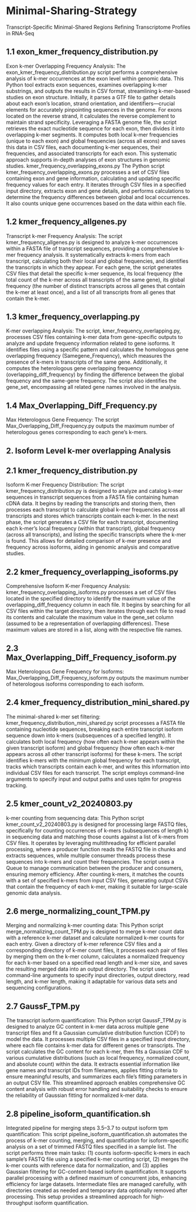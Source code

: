 # Minimal-Sharing-Strategy
Transcript-Specific Minimal-Shared Regions Refining Transcriptome Profiles in RNA-Seq
## 1.1 exon_kmer_frequency_distribution.py 
Exon k-mer Overlapping Frequency Analysis: The exon_kmer_frequency_distribution.py script performs a comprehensive analysis of k-mer occurrences at the exon level within genomic data. This Python tool extracts exon sequences, examines overlapping k-mer substrings, and outputs the results in CSV format, streamlining k-mer-based studies on exon structure. Initially, it parses a GTF file to gather details about each exon’s location, strand orientation, and identifiers—crucial elements for accurately pinpointing sequences in the genome. For exons located on the reverse strand, it calculates the reverse complement to maintain strand specificity. Leveraging a FASTA genome file, the script retrieves the exact nucleotide sequence for each exon, then divides it into overlapping k-mer segments. It computes both local k-mer frequencies (unique to each exon) and global frequencies (across all exons) and saves this data in CSV files, each documenting k-mer sequences, their frequencies, and associated transcripts for each exon. This systematic approach supports in-depth analyses of exon structures in genomic studies. 
kmer_frequency_overlapping_exons.py
The Python script kmer_frequency_overlapping_exons.py processes a set of CSV files containing exon and gene information, calculating and updating specific frequency values for each entry. It iterates through CSV files in a specified input directory, extracts exon and gene details, and performs calculations to determine the frequency differences between global and local occurrences. It also counts unique gene occurrences based on the data within each file.
## 1.2 kmer_frequency_allgenes.py 
Transcript k-mer Frequency Analysis: The script kmer_frequency_allgenes.py is designed to analyze k-mer occurrences within a FASTA file of transcript sequences, providing a comprehensive k-mer frequency analysis. It systematically extracts k-mers from each transcript, calculating both their local and global frequencies, and identifies the transcripts in which they appear. For each gene, the script generates CSV files that detail the specific k-mer sequence, its local frequency (the total count of the k-mer across all transcripts of the same gene), its global frequency (the number of distinct transcripts across all genes that contain the k-mer at least once), and a list of all transcripts from all genes that contain the k-mer. 
## 1.3 kmer_frequency_overlapping.py 
K-mer overlapping Analysis: The script, kmer_frequency_overlapping.py, processes CSV files containing k-mer data from gene-specific outputs to analyze and update frequency information related to gene isoforms. It identifies files using a specific pattern and calculates the homologous gene overlapping frequency (Samegene_Frequency), which measures the presence of k-mers in transcripts of the same gene. Additionally, it computes the heterologous gene overlapping frequency (overlapping_diff_frequency) by finding the difference between the global frequency and the same-gene frequency. The script also identifies the gene_set, encompassing all related gene names involved in the analysis.
## 1.4 Max_Overlapping_Diff_Frequency.py 
Max Heterologous Gene Frequency: The script Max_Overlapping_Diff_Frequency.py outputs the maximum number of heterologous genes corresponding to each gene’s k-mers.
## 2. Isoform Level k-mer overlapping Analysis
## 2.1 kmer_frequency_distribution.py 
Isoform K-mer Frequency Distribution: The script kmer_frequency_distribution.py is designed to analyze and catalog k-mer sequences in transcript sequences from a FASTA file containing human cDNA data. It begins by reading the transcripts and storing them, then processes each transcript to calculate global k-mer frequencies across all transcripts and stores which transcripts contain each k-mer. In the next phase, the script generates a CSV file for each transcript, documenting each k-mer’s local frequency (within that transcript), global frequency (across all transcripts), and listing the specific transcripts where the k-mer is found. This allows for detailed comparison of k-mer presence and frequency across isoforms, aiding in genomic analysis and comparative studies. 
## 2.2 kmer_frequency_overlapping_isoforms.py 
Comprehensive Isoform K-mer Frequency Analysis: kmer_frequency_overlapping_isoforms.py processes a set of CSV files located in the specified directory to identify the maximum value of the overlapping_diff_frequency column in each file. It begins by searching for all CSV files within the target directory, then iterates through each file to read its contents and calculate the maximum value in the gene_set column (assumed to be a representation of overlapping differences). These maximum values are stored in a list, along with the respective file names.
## 2.3 Max_Overlapping_Diff_Frequency_isoform.py 
Max Heterologous Gene Frequency for Isoforms: Max_Overlapping_Diff_Frequency_isoform.py outputs the maximum number of heterologous isoforms corresponding to each isoform.
## 2.4 kmer_frequency_distribution_mini_shared.py 
The minimal-shared k-mer set filtering: kmer_frequency_distribution_mini_shared.py script processes a FASTA file containing nucleotide sequences, breaking each entire transcript isoform sequence down into k-mers (subsequences of a specified length). It calculates both local frequency (how often each k-mer appears within the given transcript isoform) and global frequency (how often each k-mer appears across all other transcript isoforms) for these k-mers. The script identifies k-mers with the minimum global frequency for each transcript, tracks which transcripts contain each k-mer, and writes this information into individual CSV files for each transcript. The script employs command-line arguments to specify input and output paths and uses tqdm for progress tracking.
## 2.5 kmer_count_v2_20240803.py 
k-mer counting from sequencing data: This Python script kmer_count_v2_20240803.py is designed for processing large FASTQ files, specifically for counting occurrences of k-mers (subsequences of length k) in sequencing data and matching those counts against a list of k-mers from CSV files. It operates by leveraging multithreading for efficient parallel processing, where a producer function reads the FASTQ file in chunks and extracts sequences, while multiple consumer threads process these sequences into k-mers and count their frequencies. The script uses a Queue to manage communication between the producer and consumers, ensuring memory efficiency. After counting k-mers, it matches the counts with a set of specified k-mers from input CSV files, generating output CSVs that contain the frequency of each k-mer, making it suitable for large-scale genomic data analysis.
## 2.6 merge_normalizing_count_TPM.py 
Merging and normalizing k-mer counting data: This Python script merge_normalizing_count_TPM.py is designed to merge k-mer count data with a reference k-mer dataset and calculate normalized k-mer counts for each entry. Given a directory of k-mer reference CSV files and a corresponding directory of k-mer count files, it processes each pair of files by merging them on the k-mer column, calculates a normalized frequency for each k-mer based on a specified read length and k-mer size, and saves the resulting merged data into an output directory. The script uses command-line arguments to specify input directories, output directory, read length, and k-mer length, making it adaptable for various data sets and sequencing configurations.
## 2.7 GaussF_TPM.py 
The transcript isoform quantification: This Python script GaussF_TPM.py is designed to analyze GC content in k-mer data across multiple gene transcript files and fit a Gaussian cumulative distribution function (CDF) to model the data. It processes multiple CSV files in a specified input directory, where each file contains k-mer data for different genes or transcripts. The script calculates the GC content for each k-mer, then fits a Gaussian CDF to various cumulative distributions (such as local frequency, normalized count, and absolute count) within the data. It extracts essential information like gene names and transcript IDs from filenames, applies fitting criteria to ensure meaningful results, and summarizes each file’s fitting parameters in an output CSV file. This streamlined approach enables comprehensive GC content analysis with robust error handling and suitability checks to ensure the reliability of Gaussian fitting for normalized k-mer data.
## 2.8 pipeline_isoform_quantification.sh
Integrated pipeline for merging steps 3.5–3.7 to output isoform tpm quantification: This script pipeline_isoform_quantification.sh automates the process of k-mer counting, merging, and quantification for isoform-specific analysis on a set of trimmed FASTQ files specified in a sample list. The script performs three main tasks: (1) counts isoform-specific k-mers in each sample’s FASTQ file using a specified k-mer counting script, (2) merges the k-mer counts with reference data for normalization, and (3) applies Gaussian filtering for GC-content-based isoform quantification. It supports parallel processing with a defined maximum of concurrent jobs, enhancing efficiency for large datasets. Intermediate files are managed carefully, with directories created as needed and temporary data optionally removed after processing. This setup provides a streamlined approach for high-throughput isoform quantification.
